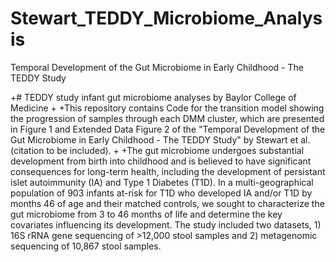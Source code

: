# Stewart_TEDDY_Microbiome_Analysis
Temporal Development of the Gut Microbiome in Early Childhood - The TEDDY Study

+# TEDDY study infant gut microbiome analyses by Baylor College of Medicine
+
+This repository contains Code for the transition model showing the progression of samples through each DMM cluster, which are presented in Figure 1 and Extended Data Figure 2 of the "Temporal Development of the Gut Microbiome in Early Childhood - The TEDDY Study" by Stewart et al. (citation to be included).
+
+The gut microbiome undergoes substantial development from birth into childhood and is believed to have significant consequences for long-term health, including the development of persistant islet autoimmunity (IA) and Type 1 Diabetes (T1D). In a multi-geographical population of 903 infants at-risk for T1D who developed IA and/or T1D by months 46 of age and their matched controls, we sought to characterize the gut microbiome from 3 to 46 months of life and determine the key covariates influencing its development. The study included two datasets, 1) 16S rRNA gene sequencing of >12,000 stool samples and 2) metagenomic sequencing of 10,867 stool samples.
